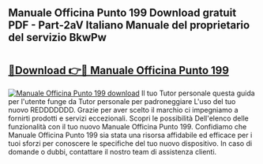 ## Manuale Officina Punto 199 Download gratuit PDF - Part-2aV Italiano Manuale del proprietario del servizio BkwPw

# <h2><a href="http://dfchw8y.blite.top/?on=Manuale+Officina+Punto+199">🔗Download 👉🔴 Manuale Officina Punto 199</a></h2>

[![Manuale Officina Punto 199 download](https://i.imgur.com/lujVjoI.png)](http://dfchw8y.blite.top/?on=Manuale+Officina+Punto+199)
Il tuo Tutor personale questa guida per l'utente funge da Tutor personale per padroneggiare L'uso del tuo nuovo REDDDDDDD. Grazie per aver scelto il marchio ci impegniamo a fornirti prodotti e servizi eccezionali. Scopri le possibilità Dell'elenco delle funzionalità con il tuo nuovo Manuale Officina Punto 199. Confidiamo che Manuale Officina Punto 199 sia stata una risorsa affidabile ed efficace per i tuoi sforzi per conoscere le specifiche del tuo nuovo dispositivo. In caso di domande o dubbi, contattare il nostro team di assistenza clienti.
